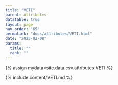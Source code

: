 ```yaml
---
title: "VETI"
parent: Attributes
datatable: true
layout: page
nav_order: "65"
permalink: "docs/attributes/VETI.html"
date: "2025-02-08"
params:
  title: ""
  rank: ""
---
```

{% assign mydata=site.data.csv.attributes.VETI %} 

{% include content/VETI.md %}
